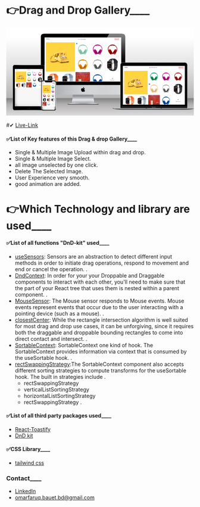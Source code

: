 # 👉Drag and Drop Gallery\_\_\_\_

<img src="./public/assets/gallery.png" width="1024">

#✔ [Live-Link](https://dn-d-gallery-4zyl.vercel.app/)

#### ✅List of Key features of this Drag & drop Gallery\_\_\_\_

- Single & Multiple Image Upload within drag and drop.
- Single & Multiple Image Select.
- all image unselected by one click.
- Delete The Selected Image.
- User Experience very smooth.
- good animation are added.

# 👉Which Technology and library are used\_\_\_\_

#### ✅List of all functions "DnD-kit" used\_\_\_\_

- [useSensors](https://docs.dndkit.com/api-documentation/sensors#usesensors): Sensors are an abstraction to detect different input methods in order to initiate drag operations, respond to movement and end or cancel the operation.
  .
- [DndContext](https://docs.dndkit.com/api-documentation/context-provider): In order for your your Droppable and Draggable components to interact with each other, you'll need to make sure that the part of your React tree that uses them is nested within a parent <DndContext> component.
  .
- [MouseSensor](https://docs.dndkit.com/api-documentation/sensors/mouse): The Mouse sensor responds to Mouse events. Mouse events represent events that occur due to the user interacting with a pointing device (such as a mouse).
  .
- [closestCenter](https://docs.dndkit.com/api-documentation/context-provider/collision-detection-algorithms#closest-center): While the rectangle intersection algorithm is well suited for most drag and drop use cases, it can be unforgiving, since it requires both the draggable and droppable bounding rectangles to come into direct contact and intersect.
  .
- [SortableContext](https://docs.dndkit.com/presets/sortable/sortable-context): SortableContext one kind of hook. The SortableContext provides information via context that is consumed by the useSortable hook.
  .
- [rectSwappingStrategy](https://docs.dndkit.com/presets/sortable/sortable-context#strategy):The SortableContext component also accepts different sorting strategies to compute transforms for the useSortable hook. The built in strategies include
  .
  - rectSwappingStrategy
  - verticalListSortingStrategy
  - horizontalListSortingStrategy
  - rectSwappingStrategy
    .

#### ✅List of all third party packages used\_\_\_\_

- [React-Toastify](https://fkhadra.github.io/react-toastify/introduction/)
- [DnD kit](https://docs.dndkit.com/)

#### ✅CSS Library\_\_\_\_

- [tailwind css](https://tailwindcss.com/)

### Contact\_\_\_\_

- [LinkedIn](https://www.linkedin.com/in/md-omar-faruq-7458b819a/)
- omarfaruq.bauet.bd@gmail.com
